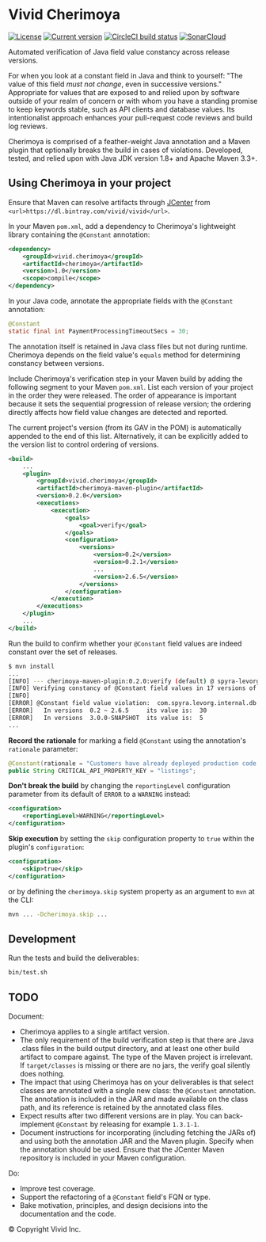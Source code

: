 # Vivid Cherimoya

[![License](https://img.shields.io/badge/license-Apache%202-blue.svg?style=flat-square)](LICENSE.txt)
[![Current version](https://img.shields.io/clojars/v/vivid.cherimoya/cherimoya-parent?color=blue&style=flat-square)](https://clojars.org/vivid/cherimoya/cherimoya)
[![CircleCI build status](https://circleci.com/gh/vivid-inc/cherimoya/tree/release-0.2.0.svg)](https://circleci.com/gh/vivid-inc/cherimoya)
[![SonarCloud](https://sonarcloud.io/api/project_badges/measure?project=vivid-inc_cherimoya&metric=alert_status)](https://sonarcloud.io/dashboard?id=vivid-inc_cherimoya)


Automated verification of Java field value constancy across release versions.


For when you look at a constant field in Java and think to yourself: "The value of this field *must not change*, even in successive versions."
Appropriate for values that are exposed to and relied upon by software outside of your realm of concern or with whom you have a standing promise to keep keywords stable, such as API clients and database values.
Its intentionalist approach enhances your pull-request code reviews and build log reviews.

Cherimoya is comprised of a feather-weight Java annotation and a Maven plugin that optionally breaks the build in cases of violations.
Developed, tested, and relied upon with Java JDK version 1.8+ and Apache Maven 3.3+.


## Using Cherimoya in your project

Ensure that Maven can resolve artifacts through [JCenter](https://www.jfrog.com/confluence/display/BT/Maven+Repositories) from `<url>https://dl.bintray.com/vivid/vivid</url>`.

In your Maven `pom.xml`, add a dependency to Cherimoya's lightweight library containing the `@Constant` annotation:

```xml
<dependency>
    <groupId>vivid.cherimoya</groupId>
    <artifactId>cherimoya</artifactId>
    <version>1.0</version>
    <scope>compile</scope>
</dependency>
```

In your Java code, annotate the appropriate fields with the `@Constant` annotation:

```java
@Constant
static final int PaymentProcessingTimeoutSecs = 30;
```

The annotation itself is retained in Java class files but not during runtime.
Cherimoya depends on the field value's `equals` method for determining constancy between versions.

Include Cherimoya's verification step in your Maven build by adding the following segment to your Maven `pom.xml`.
List each version of your project in the order they were released.
The order of appearance is important because it sets the sequential progression of release version; the ordering directly affects how field value changes are detected and reported.

The current project's version (from its GAV in the POM) is automatically appended to the end of this list.
Alternatively, it can be explicitly added to the version list to control ordering of versions.

```xml
<build>
    ...
    <plugin>
        <groupId>vivid.cherimoya</groupId>
        <artifactId>cherimoya-maven-plugin</artifactId>
        <version>0.2.0</version>
        <executions>
            <execution>
                <goals>
                    <goal>verify</goal>
                </goals>
                <configuration>
                    <versions>
                        <version>0.2</version>
                        <version>0.2.1</version>
                        ...
                        <version>2.6.5</version>
                    </versions>
                </configuration>
            </execution>
        </executions>
    </plugin>
    ...
</build>
```

Run the build to confirm whether your `@Constant` field values are indeed constant over the set of releases.

```bash
$ mvn install
...
[INFO] --- cherimoya-maven-plugin:0.2.0:verify (default) @ spyra-levorg ---
[INFO] Verifying constancy of @Constant field values in 17 versions of com.spyra:levorg  0.2  0.2.1  ...
[INFO]
[ERROR] @Constant field value violation:  com.spyra.levorg.internal.db.PaymentProcessingTimeoutSecs
[ERROR]   In versions  0.2 ~ 2.6.5     its value is:  30
[ERROR]   In versions  3.0.0-SNAPSHOT  its value is:  5
...
```

__Record the rationale__ for marking a field `@Constant` using the annotation's `rationale` parameter:

```java
@Constant(rationale = "Customers have already deployed production code that relies on this key")
public String CRITICAL_API_PROPERTY_KEY = "listings";
```

__Don't break the build__ by changing the `reportingLevel` configuration parameter from its default of `ERROR` to a `WARNING` instead:

```xml
<configuration>
    <reportingLevel>WARNING</reportingLevel>
</configuration>
```

__Skip execution__ by setting the `skip` configuration property to `true` within the plugin's `configuration`:

```xml
<configuration>
    <skip>true</skip>
</configuration>
```

or by defining the `cherimoya.skip` system property as an argument to `mvn` at the CLI:

```bash
mvn ... -Dcherimoya.skip ...
```



## Development

Run the tests and build the deliverables:

```bash
bin/test.sh
```



## TODO

Document:
- Cherimoya applies to a single artifact version.
- The only requirement of the build verification step is that there are Java .class files in the build output directory, and at least one other build artifact to compare against. The type of the Maven project is irrelevant. If `target/classes` is missing or there are no jars, the verify goal silently does nothing.
- The impact that using Cherimoya has on your deliverables is that select classes are annotated with a single new class: the `@Constant` annotation. The annotation is included in the JAR and made available on the class path, and its reference is retained by the annotated class files.
- Expect results after two different versions are in play. You can back-implement `@Constant` by releasing for example `1.3.1-1`.
- Document instructions for incorporating (including fetching the JARs of) and using both the annotation JAR and the Maven plugin. Specify when the annotation should be used. Ensure that the JCenter Maven repository is included in your Maven configuration.

Do:
- Improve test coverage.
- Support the refactoring of a `@Constant` field's FQN or type.
- Bake motivation, principles, and design decisions into the documentation and the code.


© Copyright Vivid Inc.
